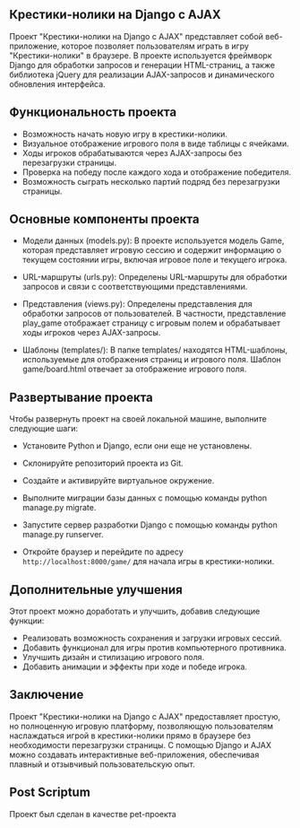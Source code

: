 ## Крестики-нолики на Django с AJAX
Проект "Крестики-нолики на Django с AJAX" представляет собой веб-приложение, которое позволяет пользователям играть в игру "Крестики-нолики" в браузере. В проекте используется фреймворк Django для обработки запросов и генерации HTML-страниц, а также библиотека jQuery для реализации AJAX-запросов и динамического обновления интерфейса.

## Функциональность проекта
- Возможность начать новую игру в крестики-нолики.
- Визуальное отображение игрового поля в виде таблицы с ячейками.
- Ходы игроков обрабатываются через AJAX-запросы без перезагрузки страницы.
- Проверка на победу после каждого хода и отображение победителя.
- Возможность сыграть несколько партий подряд без перезагрузки страницы.
## Основные компоненты проекта
- Модели данных (models.py): В проекте используется модель Game, которая представляет игровую сессию и содержит информацию о текущем состоянии игры, включая игровое поле и текущего игрока.

- URL-маршруты (urls.py): Определены URL-маршруты для обработки запросов и связи с соответствующими представлениями.

- Представления (views.py): Определены представления для обработки запросов от пользователей. В частности, представление play_game отображает страницу с игровым полем и обрабатывает ходы игроков через AJAX-запросы.

- Шаблоны (templates/): В папке templates/ находятся HTML-шаблоны, используемые для отображения страниц и игрового поля. Шаблон game/board.html отвечает за отображение игрового поля.

## Развертывание проекта
Чтобы развернуть проект на своей локальной машине, выполните следующие шаги:

- Установите Python и Django, если они еще не установлены.

- Склонируйте репозиторий проекта из Git.

- Создайте и активируйте виртуальное окружение.

- Выполните миграции базы данных с помощью команды python manage.py migrate.

- Запустите сервер разработки Django с помощью команды python manage.py runserver.

- Откройте браузер и перейдите по адресу `http://localhost:8000/game/` для начала игры в крестики-нолики.

## Дополнительные улучшения
Этот проект можно доработать и улучшить, добавив следующие функции:

- Реализовать возможность сохранения и загрузки игровых сессий.
- Добавить функционал для игры против компьютерного противника.
- Улучшить дизайн и стилизацию игрового поля.
- Добавить анимации и эффекты при ходе и победе игрока.
## Заключение
Проект "Крестики-нолики на Django с AJAX" предоставляет простую, но полноценную игровую платформу, позволяющую пользователям наслаждаться игрой в крестики-нолики прямо в браузере без необходимости перезагрузки страницы. С помощью Django и AJAX можно создавать интерактивные веб-приложения, обеспечивая плавный и отзывчивый пользовательскую опыт.
## Post Scriptum
Проект был сделан в качестве pet-проекта
